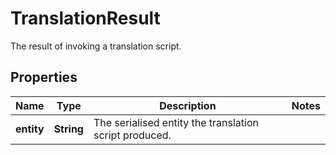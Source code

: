 

# TranslationResult

The result of invoking a translation script.

## Properties

| Name | Type | Description | Notes |
|------------ | ------------- | ------------- | -------------|
|**entity** | **String** | The serialised entity the translation script produced. |  |



